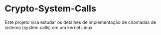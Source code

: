 # Crypto-System-Calls
Este projeto visa estudar os detalhes de implementação de chamadas de sistema (system calls) em um kernel Linux

